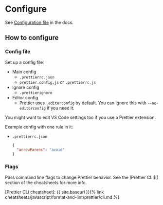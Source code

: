 # Configure

See [Configuration file](https://prettier.io/docs/en/configuration.html) in the docs.


## How to configure

### Config file

Set up a config file:

- Main config
    - `.prettierrc.json`
    - `prettier.config.js` or `.prettierrc.js`
- Ignore config
    - `.prettierignore`
- Editor config
    - Prettier uses `.editorconfig` by default. You can ignore this with `--no-editorconfig` if you need it.
    
You might want to edit VS Code settings too if you use a Prettier extension.

Example config with one rule in it:

- `.prettierrc.json`
    ```json
    {
      "arrowParens": "avoid"
    }
    ```

### Flags

Pass command line flags to change Prettier behavior. See the [Prettier CLI][] section of the cheatsheets for more info.

[Prettier CLI cheatsheet]: {{ site.baseurl }}{% link cheatsheets/javascript/format-and-lint/prettier/cli.md %}
